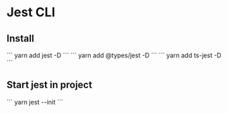 # Jest CLI

## Install
´´´ yarn add jest -D ´´´
´´´ yarn add @types/jest -D ´´´
´´´ yarn add ts-jest -D ´´´

## Start jest in project
´´´ yarn jest --init ´´´



